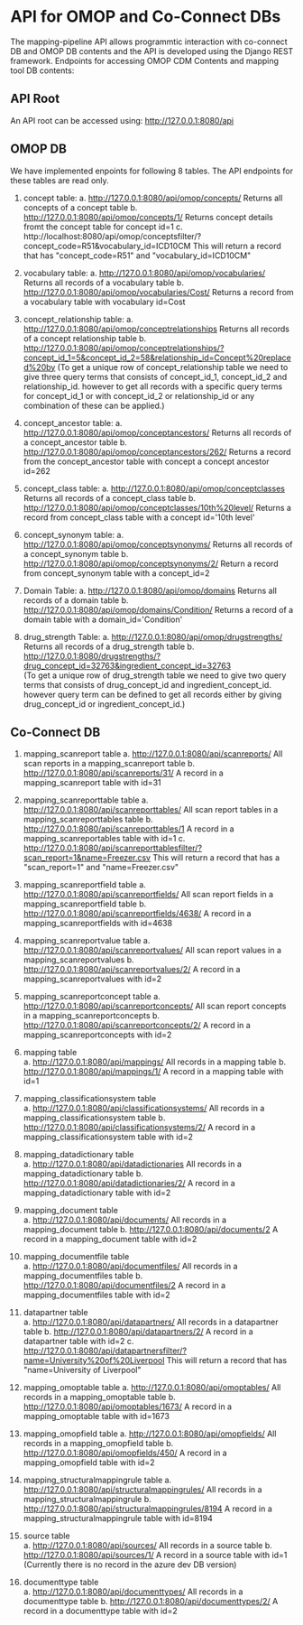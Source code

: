 # API for OMOP and Co-Connect DBs

The mapping-pipeline API allows programmtic interaction with co-connect DB and OMOP DB contents and the API is developed using the Django REST framework.  Endpoints for accessing OMOP CDM Contents and mapping tool DB contents:

## API Root
An API root can be accessed using: http://127.0.0.1:8080/api

## OMOP DB 
We have implemented enpoints for following 8 tables. The API endpoints for these tables are read only. 

1.  concept table: 
    a.  http://127.0.0.1:8080/api/omop/concepts/         			Returns all concepts of a concept table
    b.  http://127.0.0.1:8080/api/omop/concepts/1/		 			Returns concept details fromt the concept table for concept id=1 
    c.  http://localhost:8080/api/omop/conceptsfilter/?concept_code=R51&vocabulary_id=ICD10CM
																	This will return a record that has "concept_code=R51" and "vocabulary_id=ICD10CM"
2.	vocabulary table: 
	a.	http://127.0.0.1:8080/api/omop/vocabularies/				Returns all records of a vocabulary table
	b.	http://127.0.0.1:8080/api/omop/vocabularies/Cost/			Returns a record from a vocabulary table with vocabulary id=Cost

3.	concept_relationship table: 
	a.	http://127.0.0.1:8080/api/omop/conceptrelationships			Returns all records of a concept relationship table
	b.	http://127.0.0.1:8080/api/omop/conceptrelationships/?concept_id_1=5&concept_id_2=58&relationship_id=Concept%20replaced%20by 
		(To get a unique row of concept_relationship table we need to give three query terms that consists of concept_id_1, concept_id_2 and relationship_id.
		however to get all records with a specific query terms for concept_id_1 or with concept_id_2 or relationship_id or any combination of these can be applied.)

4.	concept_ancestor table: 
	a.	http://127.0.0.1:8080/api/omop/conceptancestors/			Returns all records of a concept_ancestor table
	b.	http://127.0.0.1:8080/api/omop/conceptancestors/262/		Returns a record from the concept_ancestor table with concept a concept ancestor id=262
	
5.	concept_class table: 
	a.	http://127.0.0.1:8080/api/omop/conceptclasses				Returns all records of a concept_class table
	b.	http://127.0.0.1:8080/api/omop/conceptclasses/10th%20level/	Returns a record from concept_class table with a concept id='10th level'

6.	concept_synonym table: 
	a.	http://127.0.0.1:8080/api/omop/conceptsynonyms/				Returns all records of a concept_synonym table
	b.	http://127.0.0.1:8080/api/omop/conceptsynonyms/2/			Return a record from concept_synonym table with a concept_id=2
	
7.	Domain Table: 
	a.	http://127.0.0.1:8080/api/omop/domains						Returns all records of a domain table
	b.	http://127.0.0.1:8080/api/omop/domains/Condition/			Returns a record of a domain table with a domain_id='Condition'

8.	drug_strength Table: 
	a.	http://127.0.0.1:8080/api/omop/drugstrengths/				Returns all records of a drug_strength table
	b.	http://127.0.0.1:8080/drugstrengths/?drug_concept_id=32763&ingredient_concept_id=32763		
		(To get a unique row of drug_strength table we need to give two query terms that consists of drug_concept_id and ingredient_concept_id.
		however query term can be defined to get all records either by giving drug_concept_id or ingredient_concept_id.)
	
## Co-Connect DB  

1.	mapping_scanreport table
	a.	http://127.0.0.1:8080/api/scanreports/				All scan reports in a mapping_scanreport table
	b.	http://127.0.0.1:8080/api/scanreports/31/			A record in a mapping_scanreport table with id=31
	
2.	mapping_scanreporttable table
	a.	http://127.0.0.1:8080/api/scanreporttables/			All scan report tables in a mapping_scanreporttables table
	b.	http://127.0.0.1:8080/api/scanreporttables/1		A record in a mapping_scanreportables table with id=1
	c.	http://127.0.0.1:8080/api/scanreporttablesfilter/?scan_report=1&name=Freezer.csv
															This will return a record that has a "scan_report=1" and "name=Freezer.csv"

3.	mapping_scanreportfield table
	a.	http://127.0.0.1:8080/api/scanreportfields/			All scan report fields in a mapping_scanreportfield table
	b.	http://127.0.0.1:8080/api/scanreportfields/4638/	A record in a mapping_scanreportfields with id=4638 

4.	mapping_scanreportvalue table
	a.	http://127.0.0.1:8080/api/scanreportvalues/			All scan report values in a mapping_scanreportvalues
	b.	http://127.0.0.1:8080/api/scanreportvalues/2/		A record in a mapping_scanreportvalues with id=2

5.	mapping_scanreportconcept table	
	a.	http://127.0.0.1:8080/api/scanreportconcepts/		All scan report concepts in a mapping_scanreportconcepts
	b.	http://127.0.0.1:8080/api/scanreportconcepts/2/		A record in a mapping_scanreportconcepts with id=2
	
6.	mapping table	
	a.	http://127.0.0.1:8080/api/mappings/					All records in a mapping table
	b.	http://127.0.0.1:8080/api/mappings/1/				A record in a mapping table with id=1

7.	mapping_classificationsystem table	
	a.	http://127.0.0.1:8080/api/classificationsystems/	All records in a mapping_classificationsystem table
	b.	http://127.0.0.1:8080/api/classificationsystems/2/	A record in a mapping_classificationsystem table with id=2

8.	mapping_datadictionary table	
	a.	http://127.0.0.1:8080/api/datadictionaries			All records in a mapping_datadictionary table
	b.	http://127.0.0.1:8080/api/datadictionaries/2/		A record in a mapping_datadictionary table with id=2

9.	mapping_document table	
	a.	http://127.0.0.1:8080/api/documents/				All records in a mapping_document table
	b.	http://127.0.0.1:8080/api/documents/2				A record in a mapping_document table with id=2

10.	mapping_documentfile table	
	a.	http://127.0.0.1:8080/api/documentfiles/			All records in a mapping_documentfiles table
	b.	http://127.0.0.1:8080/api/documentfiles/2			A record in a mapping_documentfiles table with id=2

11.	datapartner table	
	a.	http://127.0.0.1:8080/api/datapartners/				All records in a datapartner table
	b.	http://127.0.0.1:8080/api/datapartners/2/			A record in a datapartner table with id=2
	c.  http://127.0.0.1:8080/api/datapartnersfilter/?name=University%20of%20Liverpool
															This will return a record that has "name=University of Liverpool"

12.	mapping_omoptable table	
	a.	http://127.0.0.1:8080/api/omoptables/				All records in a mapping_omoptable table
	b.	http://127.0.0.1:8080/api/omoptables/1673/			A record in a mapping_omoptable table with id=1673

13.	mapping_omopfield table	
	a.	http://127.0.0.1:8080/api/omopfields/				All records in a mapping_omopfield table
	b.	http://127.0.0.1:8080/api/omopfields/450/			A record in a mapping_omopfield table with id=2

14.	mapping_structuralmappingrule table	
	a.	http://127.0.0.1:8080/api/structuralmappingrules/		All records in a mapping_structuralmappingrule
	b.	http://127.0.0.1:8080/api/structuralmappingrules/8194	A record in a mapping_structuralmappingrule table with id=8194	
	
15.	source table	
	a.	http://127.0.0.1:8080/api/sources/					All records in a source table
	b.	http://127.0.0.1:8080/api/sources/1/				A record in a source table with id=1   (Currently there is no record in the azure dev DB version)
		
16.	documenttype table	
	a.	http://127.0.0.1:8080/api/documenttypes/			All records in a documenttype table
	b.	http://127.0.0.1:8080/api/documenttypes/2/			A record in a documenttype table with id=2
	
